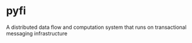 # pyfi
A distributed data flow and computation system that runs on transactional messaging infrastructure
